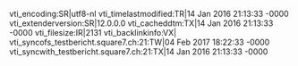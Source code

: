 vti_encoding:SR|utf8-nl
vti_timelastmodified:TR|14 Jan 2016 21:13:33 -0000
vti_extenderversion:SR|12.0.0.0
vti_cacheddtm:TX|14 Jan 2016 21:13:33 -0000
vti_filesize:IR|2131
vti_backlinkinfo:VX|
vti_syncofs_testbericht.square7.ch\:21:TW|04 Feb 2017 18:22:33 -0000
vti_syncwith_testbericht.square7.ch\:21:TX|14 Jan 2016 21:13:33 -0000

